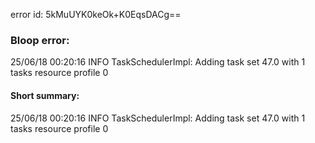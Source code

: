 error id: 5kMuUYK0keOk+K0EqsDACg==
### Bloop error:

25/06/18 00:20:16 INFO TaskSchedulerImpl: Adding task set 47.0 with 1 tasks resource profile 0
#### Short summary: 

25/06/18 00:20:16 INFO TaskSchedulerImpl: Adding task set 47.0 with 1 tasks resource profile 0